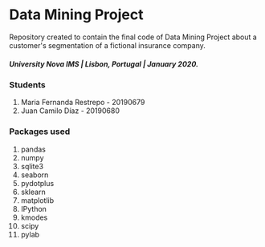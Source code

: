 # Data Mining Project

Repository created to contain the final code of Data Mining Project about a customer's segmentation of a fictional insurance company.

##### University Nova IMS | Lisbon, Portugal | January 2020.

### Students

1. Maria Fernanda Restrepo - 20190679
2. Juan Camilo Díaz - 20190680

### Packages used

1. pandas
2. numpy
3. sqlite3
4. seaborn
5. pydotplus
6. sklearn
7. matplotlib
8. IPython
9. kmodes
10. scipy
11. pylab
